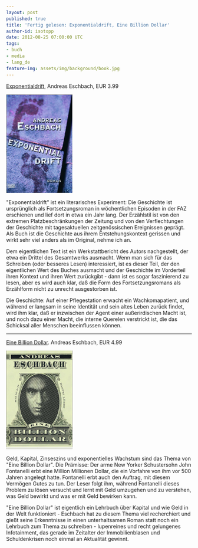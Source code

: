 ```yaml
---
layout: post
published: true
title: 'Fertig gelesen: Exponentialdrift, Eine Billion Dollar'
author-id: isotopp
date: 2012-08-25 07:00:00 UTC
tags:
- buch
- media
- lang_de
feature-img: assets/img/background/book.jpg
---
```

[Exponentialdrift](http://www.amazon.de/Exponentialdrift-Roman-ebook/dp/B004ROTA74),
Andreas Eschbach, EUR 3.99

![Eschbach: Exponentialdrift](/uploads/exponentialdrift.png)

"Exponentialdrift" ist ein literarisches Experiment: Die Geschichte ist
ursprünglich als Fortsetzungsroman in wöchentlichen Episoden in der FAZ
erschienen und lief dort in etwa ein Jahr lang.  Der Erzählstil ist von den
extremen Platzbeschränkungen der Zeitung und von den Verflechtungen der
Geschichte mit tagesaktuellen zeitgenössischen Ereignissen geprägt.  Als
Buch ist die Geschichte aus ihrem Entstehungskontext gerissen und wirkt sehr
viel anders als im Original, nehme ich an.

Dem eigentlichen Text ist ein Werkstattbericht des Autors nachgestellt, der
etwa ein Drittel des Gesamtwerks ausmacht.  Wenn man sich für das Schreiben
(oder besseres Lesen) interessiert, ist es dieser Teil, der den eigentlichen
Wert des Buches ausmacht und der Geschichte im Vorderteil ihren Kontext und
ihren Wert zurückgibt - dann ist es sogar faszinierend zu lesen, aber es
wird auch klar, daß die Form des Fortsetzungsromans als Erzählform nicht zu
unrecht ausgestorben ist.

Die Geschichte: Auf einer Pflegestation erwacht ein Wachkomapatient, und
während er langsam in seine Identität und sein altes Leben zurück findet,
wird ihm klar, daß er inzwischen der Agent einer außerirdischen Macht ist,
und noch dazu einer Macht, die interne Querelen verstrickt ist, die das
Schicksal aller Menschen beeinflussen können.

----

[Eine Billion Dollar](http://www.amazon.de/Eine-Billion-Dollar-Roman-ebook/dp/B004ROSYSK).
Andreas Eschbach, EUR 4.99

![Eschbach: Eine Billion Dollar](/uploads/eine_billion_dollar.png)

Geld, Kapital, Zinseszins und exponentielles Wachstum sind das Thema von
"Eine Billion Dollar".  Die Prämisse: Der arme New Yorker Schustersohn John
Fontanelli erbt eine Million Millionen Dollar, die ein Vorfahre von ihm vor
500 Jahren angelegt hatte.  Fontanelli erbt auch den Auftrag, mit diesem
Vermögen Gutes zu tun.  Der Leser folgt ihm, während Fontanelli dieses
Problem zu lösen versucht und lernt mit Geld umzugehen und zu verstehen, was
Geld bewirkt und was er mit Geld bewirken kann.

"Eine Billion Dollar" ist eigentlich ein Lehrbuch über Kapital und wie Geld
in der Welt funktioniert - Eschbach hat zu diesem Thema viel recherchiert
und gießt seine Erkenntnisse in einen unterhaltsamen Roman statt noch ein
Lehrbuch zum Thema zu schreiben - lupenreines und recht gelungenes
Infotainment, das gerade im Zeitalter der Immobilienblasen und
Schuldenkrisen noch einmal an Aktualität gewinnt.
